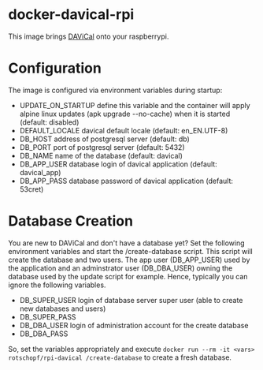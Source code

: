 # docker-davical-rpi
This image brings [DAViCal](http://www.davical.org) onto your raspberrypi.

# Configuration
The image is configured via environment variables during startup:

* UPDATE_ON_STARTUP define this variable and the container will apply alpine linux updates (apk upgrade --no-cache) when it is started (default: disabled)
* DEFAULT_LOCALE davical default locale (default: en_EN.UTF-8)
* DB_HOST address of postgresql server (default: db)
* DB_PORT port of postgresql server (default: 5432)
* DB_NAME name of the database (default: davical)
* DB_APP_USER database login of davical application (default: davical_app)
* DB_APP_PASS database password of davical application (default: 53cret)

# Database Creation
You are new to DAViCal and don't have a database yet? Set the following environment variables and start the /create-database script.
This script will create the database and two users. The app user (DB_APP_USER) used by the application and an adminstrator user (DB_DBA_USER) owning the database used by the update script for example. Hence, typically you can ignore the following variables.

* DB_SUPER_USER login of database server super user (able to create new databases and users)
* DB_SUPER_PASS
* DB_DBA_USER login of administration account for the create database
* DB_DBA_PASS

So, set the variables appropriately and execute ``docker run --rm -it <vars> rotschopf/rpi-davical /create-database`` to create a fresh database.
